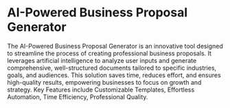 # AI-Powered Business Proposal Generator
The AI-Powered Business Proposal Generator is an innovative tool designed to streamline the process of creating professional business proposals. It leverages artificial intelligence to analyze user inputs and generate comprehensive, well-structured documents tailored to specific industries, goals, and audiences. This solution saves time, reduces effort, and ensures high-quality results, empowering businesses to focus on growth and strategy.
Key Features include Customizable Templates, Effortless Automation, Time Efficiency, Professional Quality.
